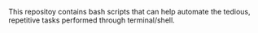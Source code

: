 This repositoy contains bash scripts that can help automate the tedious, repetitive tasks performed through terminal/shell.
